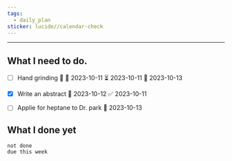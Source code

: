 ```yaml
---
tags:
  - daily_plan
sticker: lucide//calendar-check
---
```

---
## What I need to do.

- [ ] Hand grinding 🔺 🛫 2023-10-11 ⏳ 2023-10-11 📅 2023-10-13
- [x] Write an abstract 📅 2023-10-12 ✅ 2023-10-11
- [ ] Applie for heptane to Dr. park 📅 2023-10-13





## What I done yet
```tasks
not done
due this week
```

